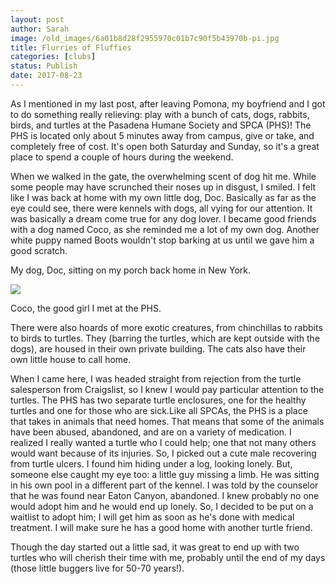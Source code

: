 ```yaml
---
layout: post
author: Sarah
image: /old_images/6a01b8d28f2955970c01b7c90f5b43970b-pi.jpg
title: Flurries of Fluffies
categories: [clubs]
status: Publish
date: 2017-08-23
---
```


As I mentioned in my last post, after leaving Pomona, my boyfriend and I got to do something really relieving: play with a bunch of cats, dogs, rabbits, birds, and turtles at the Pasadena Humane Society and SPCA (PHS)! The PHS is located only about 5 minutes away from campus, give or take, and completely free of cost. It's open both Saturday and Sunday, so it's a great place to spend a couple of hours during the weekend.

When we walked in the gate, the overwhelming scent of dog hit me. While some people may have scrunched their noses up in disgust, I smiled. I felt like I was back at home with my own little dog, Doc. Basically as far as the eye could see, there were kennels with dogs, all vying for our attention. It was basically a dream come true for any dog lover. I became good friends with a dog named Coco, as she reminded me a lot of my own dog. Another white puppy named Boots wouldn't stop barking at us until we gave him a good scratch.

My dog, Doc, sitting on my porch back home in New York.


![](/old_images/6a01b8d28f2955970c01b7c90f5b5d970b-pi.jpg)

Coco, the good girl I met at the PHS.

There were also hoards of more exotic creatures, from chinchillas to rabbits to birds to turtles. They (barring the turtles, which are kept outside with the dogs), are housed in their own private building. The cats also have their own little house to call home.

When I came here, I was headed straight from rejection from the turtle salesperson from Craigslist, so I knew I would pay particular attention to the turtles. The PHS has two separate turtle enclosures, one for the healthy turtles and one for those who are sick.Like all SPCAs, the PHS is a place that takes in animals that need homes. That means that some of the animals have been abused, abandoned, and are on a variety of medication. I realized I really wanted a turtle who I could help; one that not many others would want because of its injuries. So, I picked out a cute male recovering from turtle ulcers. I found him hiding under a log, looking lonely. But, someone else caught my eye too: a little guy missing a limb. He was sitting in his own pool in a different part of the kennel. I was told by the counselor that he was found near Eaton Canyon, abandoned. I knew probably no one would adopt him and he would end up lonely. So, I decided to be put on a waitlist to adopt him; I will get him as soon as he's done with medical treatment. I will make sure he has a good home with another turtle friend.

Though the day started out a little sad, it was great to end up with two turtles who will cherish their time with me, probably until the end of my days (those little buggers live for 50-70 years!).

